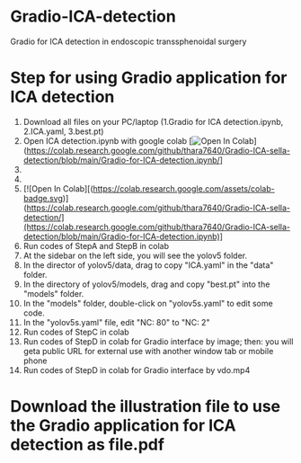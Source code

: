 # Gradio-ICA-detection
Gradio for ICA detection in endoscopic transsphenoidal surgery
# Step for using Gradio application for ICA detection 
1. Download all files on your PC/laptop (1.Gradio for ICA detection.ipynb, 2.ICA.yaml, 3.best.pt)
2. Open ICA detection.ipynb with google colab [![Open In Colab](https://colab.research.google.com/assets/colab-badge.svg)](https://colab.research.google.com/github/thara7640/Gradio-ICA-sella-detection/blob/main/Gradio-for-ICA-detection.ipynb/]
3.
4.
5. [![Open In Colab][(https://colab.research.google.com/assets/colab-badge.svg)](https://colab.research.google.com/github/thara7640/Gradio-ICA-sella-detection/](https://colab.research.google.com/github/thara7640/Gradio-ICA-sella-detection/blob/main/Gradio-for-ICA-detection.ipynb)]
6. Run codes of StepA and StepB in colab
7. At the sidebar on the left side, you will see the yolov5 folder.
8. In the director of yolov5/data, drag to copy "ICA.yaml" in the "data" folder.
9. In the directory of yolov5/models, drag and copy "best.pt" into the "models" folder.
10. In the "models" folder, double-click on "yolov5s.yaml" to edit some code.
11. In the "yolov5s.yaml" file, edit "NC: 80" to "NC: 2"
12. Run codes of StepC in colab
13. Run codes of StepD in colab for Gradio interface by image; then: you will geta  public URL for external use with another window tab or mobile phone
14. Run codes of StepD in colab for Gradio interface by vdo.mp4 
# Download the illustration file to use the Gradio application for ICA detection as file.pdf
